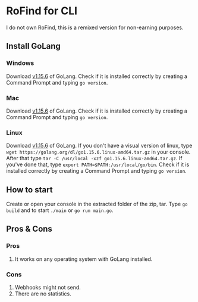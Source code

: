 # RoFind for CLI
I do not own RoFind, this is a remixed version for non-earning purposes.

## Install GoLang
### Windows
Download [v1.15.6](https://golang.org/dl/go1.15.6.windows-amd64.msi) of GoLang.
Check if it is installed correctly by creating a Command Prompt and typing `go version`.
### Mac
Download [v1.15.6](https://golang.org/dl/go1.15.6.darwin-amd64.pkg) of GoLang.
Check if it is installed correctly by creating a Command Prompt and typing `go version`.
### Linux
Download [v1.15.6](https://golang.org/dl/go1.15.6.linux-amd64.tar.gz) of GoLang.
If you don't have a visual version of linux, type `wget https://golang.org/dl/go1.15.6.linux-amd64.tar.gz` in your console.
After that type `tar -C /usr/local -xzf go1.15.6.linux-amd64.tar.gz`.
If you've done that, type `export PATH=$PATH:/usr/local/go/bin`.
Check if it is installed correctly by creating a Command Prompt and typing `go version`.
## How to start
Create or open your console in the extracted folder of the zip, tar.
Type `go build` and to start `./main` or `go run main.go`.
## Pros & Cons
### Pros
1. It works on any operating system with GoLang installed.
### Cons
1. Webhooks might not send.
2. There are no statistics.
